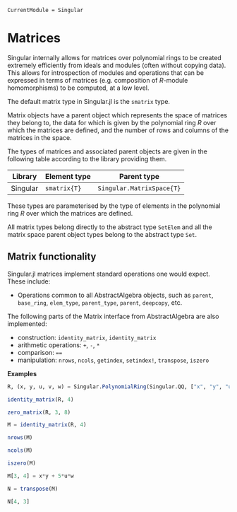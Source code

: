 ```@meta
CurrentModule = Singular
```

# Matrices

Singular internally allows for matrices over polynomial rings to be created extremely
efficiently from ideals and modules (often without copying data). This allows for
introspection of modules and operations that can be expressed in terms of matrices (e.g.
composition of $R$-module homomorphisms) to be computed, at a low level.

The default matrix type in Singular.jl is the `smatrix` type.

Matrix objects have a parent object which represents the space of matrices they belong
to, the data for which is given by the polynomial ring $R$ over which the matrices are
defined, and the number of rows and columns of the matrices in the space.

The types of matrices and associated parent objects are given in the following table
according to the library providing them.

 Library        | Element type    | Parent type
----------------|-----------------|--------------------------
Singular        | `smatrix{T}`    | `Singular.MatrixSpace{T}`

These types are parameterised by the type of elements in the polynomial ring $R$ over
which the matrices are defined.

All matrix types belong directly to the abstract type `SetElem` and
all the matrix space parent object types belong to the abstract type `Set`.

## Matrix functionality

Singular.jl matrices implement standard operations one would expect.
These include:

 * Operations common to all AbstractAlgebra objects, such as `parent`, `base_ring`,
   `elem_type`, `parent_type`, `parent`, `deepcopy`, etc.

The following parts of the Matrix interface from AbstractAlgebra are also implemented:

  * construction: `identity_matrix`, `identity_matrix`
  * arithmetic operations: `+`, `-`, `*`
  * comparison: `==`
  * manipulation: `nrows`, `ncols`, `getindex`, `setindex!`, `transpose`, `iszero`

**Examples**

```julia
R, (x, y, u, v, w) = Singular.PolynomialRing(Singular.QQ, ["x", "y", "u", "v", "w"])

identity_matrix(R, 4)

zero_matrix(R, 3, 8)

M = identity_matrix(R, 4)

nrows(M)

ncols(M)

iszero(M)

M[3, 4] = x*y + 5*u*w

N = transpose(M)

N[4, 3]
```
